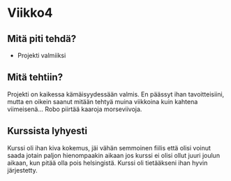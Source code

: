 Viikko4
=======

Mitä piti tehdä?
----------------
* Projekti valmiiksi

Mitä tehtiin?
-------------
Projekti on kaikessa kämäisyydessään valmis. En päässyt ihan tavoitteisiini, mutta en oikein saanut
mitään tehtyä muina viikkoina kuin kahtena viimeisenä... Robo piirtää kaaroja morseviivoja.

Kurssista lyhyesti
------------------
Kurssi oli ihan kiva kokemus, jäi vähän semmoinen fiilis että olisi voinut saada jotain paljon
hienompaakin aikaan jos kurssi ei olisi ollut juuri joulun aikaan, kun pitää olla pois helsingistä.
Kurssi oli tietääkseni ihan hyvin järjestetty.
